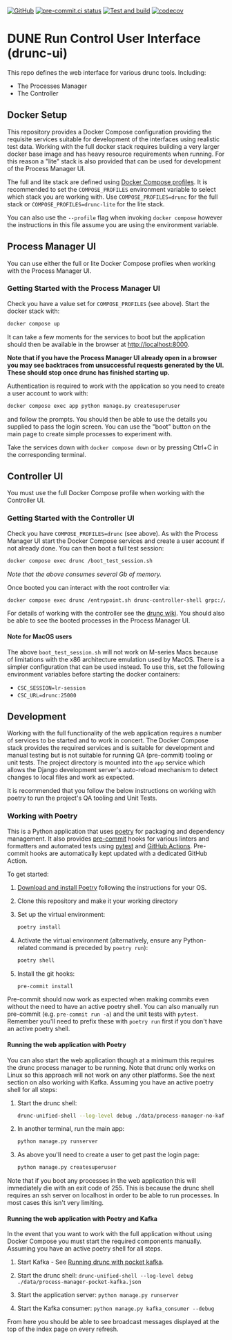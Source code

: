 <!-- markdownlint-disable MD041 -->
[![GitHub](https://img.shields.io/github/license/ImperialCollegeLondon/drunc_ui)](https://raw.githubusercontent.com/ImperialCollegeLondon/drunc_ui/main/LICENSE)
[![pre-commit.ci status](https://results.pre-commit.ci/badge/github/ImperialCollegeLondon/drunc_ui/main.svg)](https://results.pre-commit.ci/latest/github/ImperialCollegeLondon/drunc_ui/main)
[![Test and build](https://github.com/ImperialCollegeLondon/drunc_ui/actions/workflows/ci.yml/badge.svg)](https://github.com/ImperialCollegeLondon/drunc_ui/actions/workflows/ci.yml)
[![codecov](https://codecov.io/gh/ImperialCollegeLondon/drunc_ui/graph/badge.svg?token=PG0WTYF8EY)](https://codecov.io/gh/ImperialCollegeLondon/drunc_ui)

# DUNE Run Control User Interface (drunc-ui)

This repo defines the web interface for various drunc tools. Including:

- The Processes Manager
- The Controller

## Docker Setup

This repository provides a Docker Compose configuration providing the requisite services
suitable for development of the interfaces using realistic test data. Working with the
full docker stack requires building a very larger docker base image and has heavy
resource requirements when running. For this reason a "lite" stack is also provided that
can be used for development of the Process Manager UI.

The full and lite stack are defined using [Docker Compose profiles]. It is recommended
to set the `COMPOSE_PROFILES` environment variable to select which stack you are working
with. Use `COMPOSE_PROFILES=drunc` for the full stack or `COMPOSE_PROFILES=drunc-lite`
for the lite stack.

You can also use the `--profile` flag when invoking `docker compose` however the
instructions in this file assume you are using the environment variable.

[Docker Compose profiles]: https://docs.docker.com/compose/how-tos/profiles/

## Process Manager UI

You can use either the full or lite Docker Compose profiles when working with the
Process Manager UI.

### Getting Started with the Process Manager UI

Check you have a value set for `COMPOSE_PROFILES` (see above). Start the docker stack
with:

```bash
docker compose up
```

It can take a few moments for the services to boot but the application should then be
available in the browser at <http://localhost:8000>.

__Note that if you have the Process Manager UI already open in a browser you may see
backtraces from unsuccessful requests generated by the UI. These should stop once drunc
has finished starting up.__

Authentication is required to work with the application so you need to create a user
account to work with:

```bash
docker compose exec app python manage.py createsuperuser
```

and follow the prompts. You should then be able to use the details you supplied to pass
the login screen. You can use the "boot" button on the main page to create simple
processes to experiment with.

Take the services down with `docker compose down` or by pressing Ctrl+C in the
corresponding terminal.

## Controller UI

You must use the full Docker Compose profile when working with the Controller UI.

### Getting Started with the Controller UI

Check you have `COMPOSE_PROFILES=drunc` (see above). As with the Process Manager UI
start the Docker Compose services and create a user account if not already done. You can
then boot a full test session:

```bash
docker compose exec drunc /boot_test_session.sh
```

_Note that the above consumes several Gb of memory._

Once booted you can interact with the root controller via:

```bash
docker compose exec drunc /entrypoint.sh drunc-controller-shell grpc://localhost:3333
```

For details of working with the controller see the [drunc wiki]. You should also be able
to see the booted processes in the Process Manager UI.

#### Note for MacOS users

The above `boot_test_session.sh` will not work on M-series Macs because of limitations
with the x86 architecture emulation used by MacOS. There is a simpler configuration that
can be used instead. To use this, set the following environment variables before
starting the docker containers:

- `CSC_SESSION=lr-session`
- `CSC_URL=drunc:25000`

[drunc wiki]: https://github.com/DUNE-DAQ/drunc/wiki/Controller

## Development

Working with the full functionality of the web application requires a number of services
to be started and to work in concert. The Docker Compose stack provides the required
services and is suitable for development and manual testing but is not suitable for
running QA (pre-commit) tooling or unit tests. The project directory is mounted into the
`app` service which allows the Django development server's auto-reload mechanism to
detect changes to local files and work as expected.

It is recommended that you follow the below instructions on working with poetry to run
the project's QA tooling and Unit Tests.

### Working with Poetry

This is a Python application that uses [poetry](https://python-poetry.org) for packaging
and dependency management. It also provides [pre-commit](https://pre-commit.com/) hooks
for various linters and formatters and automated tests using
[pytest](https://pytest.org/) and [GitHub Actions](https://github.com/features/actions).
Pre-commit hooks are automatically kept updated with a dedicated GitHub Action.

To get started:

1. [Download and install Poetry](https://python-poetry.org/docs/#installation) following the instructions for your OS.
1. Clone this repository and make it your working directory
1. Set up the virtual environment:

   ```bash
   poetry install
   ```

1. Activate the virtual environment (alternatively, ensure any Python-related command is preceded by `poetry run`):

   ```bash
   poetry shell
   ```

1. Install the git hooks:

   ```bash
   pre-commit install
   ```

Pre-commit should now work as expected when making commits even without the need to have
an active poetry shell. You can also manually run pre-commit (e.g. `pre-commit run -a`)
and the unit tests with `pytest`. Remember you'll need to prefix these with `poetry run`
first if you don't have an active poetry shell.

#### Running the web application with Poetry

You can also start the web application though at a minimum this requires the drunc
process manager to be running. Note that drunc only works on Linux so this approach will
not work on any other platforms. See the next section on also working with
Kafka. Assuming you have an active poetry shell for all steps:

1. Start the drunc shell:

   ```bash
   drunc-unified-shell --log-level debug ./data/process-manager-no-kafka.json
   ```

1. In another terminal, run the main app:

   ```bash
   python manage.py runserver
   ```

1. As above you'll need to create a user to get past the login page:

   ```bash
   python manage.py createsuperuser
   ```

Note that if you boot any processes in the web application this will immediately die
with an exit code of 255. This is because the drunc shell requires an ssh server on
localhost in order to be able to run processes. In most cases this isn't very limiting.

#### Running the web application with Poetry and Kafka

In the event that you want to work with the full application without using Docker
Compose you must start the required components manually. Assuming you have an active
poetry shell for all steps.

1. Start Kafka - See [Running drunc with pocket kafka].

1. Start the drunc shell:
   `drunc-unified-shell --log-level debug ./data/process-manager-pocket-kafka.json`

1. Start the application server:
   `python manage.py runserver`

1. Start the Kafka consumer:
   `python manage.py kafka_consumer --debug`

From here you should be able to see broadcast messages displayed at the top of the index
page on every refresh.

[Running drunc with pocket kafka]: https://github.com/DUNE-DAQ/drunc/wiki/Running-drunc-with-pocket-kafka
